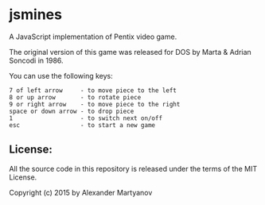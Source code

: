 # jsmines
A JavaScript implementation of Pentix video game.

The original version of this game was released for DOS by Marta & Adrian Soncodi in 1986.

You can use the following keys:

    7 of left arrow     - to move piece to the left
    8 or up arrow       - to rotate piece
    9 or right arrow    - to move piece to the right
    space or down arrow - to drop piece
    1                   - to switch next on/off
    esc                 - to start a new game


License:
-----------

All the source code in this repository is released under the terms of the MIT License.

Copyright (c) 2015 by Alexander Martyanov
